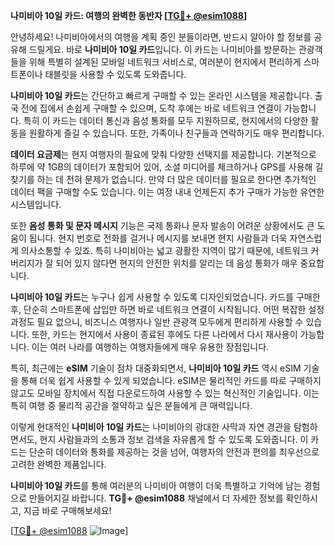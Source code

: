 **나미비아 10일 카드: 여행의 완벽한 동반자 [[TG💪+ @esim1088](https://t.me/s/esim1088)]**

안녕하세요! 나미비아에서의 여행을 계획 중인 분들이라면, 반드시 알아야 할 정보를 공유해 드릴게요. 바로 **나미비아 10일 카드**입니다. 이 카드는 나미비아를 방문하는 관광객들을 위해 특별히 설계된 모바일 네트워크 서비스로, 여러분이 현지에서 편리하게 스마트폰이나 태블릿을 사용할 수 있도록 도와줍니다.

**나미비아 10일 카드**는 간단하고 빠르게 구매할 수 있는 온라인 시스템을 제공합니다. 출국 전에 집에서 손쉽게 구매할 수 있으며, 도착 후에는 바로 네트워크 연결이 가능합니다. 특히 이 카드는 데이터 통신과 음성 통화를 모두 지원하므로, 현지에서의 다양한 활동을 원활하게 즐길 수 있습니다. 또한, 가족이나 친구들과 연락하기도 매우 편리합니다.

**데이터 요금제**는 현지 여행자의 필요에 맞춰 다양한 선택지를 제공합니다. 기본적으로 하루에 약 1GB의 데이터가 포함되어 있어, 소셜 미디어를 체크하거나 GPS를 사용해 길 찾기를 하는 데 전혀 문제가 없습니다. 만약 더 많은 데이터를 필요로 한다면 추가적인 데이터 팩을 구매할 수도 있습니다. 이는 여정 내내 언제든지 추가 구매가 가능한 유연한 시스템입니다.

또한 **음성 통화 및 문자 메시지** 기능은 국제 통화나 문자 발송이 어려운 상황에서도 큰 도움이 됩니다. 현지 번호로 전화를 걸거나 메시지를 보내면 현지 사람들과 더욱 자연스럽게 의사소통할 수 있죠. 특히 나미비아는 넓고 광활한 지역이 많기 때문에, 네트워크 커버리지가 잘 되어 있지 않다면 현지의 안전한 위치를 알리는 데 음성 통화가 매우 중요합니다.

**나미비아 10일 카드**는 누구나 쉽게 사용할 수 있도록 디자인되었습니다. 카드를 구매한 후, 단순히 스마트폰에 삽입만 하면 바로 네트워크 연결이 시작됩니다. 어떤 복잡한 설정 과정도 필요 없으니, 비즈니스 여행자나 일반 관광객 모두에게 편리하게 사용할 수 있습니다. 또한, 카드는 현지에서 사용이 종료된 후에도 다른 나라에서 다시 재사용이 가능합니다. 이는 여러 나라를 여행하는 여행자들에게 매우 유용한 장점입니다.

특히, 최근에는 **eSIM** 기술이 점차 대중화되면서, **나미비아 10일 카드** 역시 eSIM 기술을 통해 더욱 쉽게 사용할 수 있게 되었습니다. eSIM은 물리적인 카드를 따로 구매하지 않고도 모바일 장치에서 직접 다운로드하여 사용할 수 있는 혁신적인 기술입니다. 이는 특히 여행 중 물리적 공간을 절약하고 싶은 분들에게 큰 매력입니다.

이렇게 현대적인 **나미비아 10일 카드**는 나미비아의 광대한 사막과 자연 경관을 탐험하면서도, 현지 사람들과의 소통과 정보 검색을 자유롭게 할 수 있도록 도와줍니다. 이 카드는 단순히 데이터와 통화를 제공하는 것을 넘어, 여행자의 안전과 편의를 최우선으로 고려한 완벽한 제품입니다.

**나미비아 10일 카드**를 통해 여러분의 나미비아 여행이 더욱 특별하고 기억에 남는 경험으로 만들어지길 바랍니다. **TG💪+ @esim1088** 채널에서 더 자세한 정보를 확인하시고, 지금 바로 구매해보세요!

[[TG💪+ @esim1088](https://t.me/s/esim1088) ![Image](https://i.postimg.cc/Y0z9fWf4/image.png)]